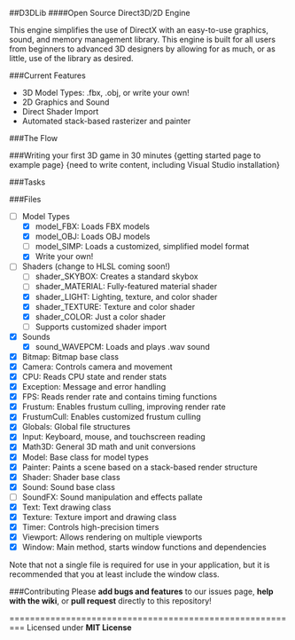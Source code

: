 ##D3DLib
####Open Source Direct3D/2D Engine

This engine simplifies the use of DirectX with an easy-to-use graphics, sound, and memory management library.  This engine is built for all users from beginners to advanced 3D designers by allowing for as much, or as little, use of the library as desired.

###Current Features
- 3D Model Types: .fbx, .obj, or write your own!
- 2D Graphics and Sound
- Direct Shader Import
- Automated stack-based rasterizer and painter

###The Flow


###Writing your first 3D game in 30 minutes
{getting started page to example page}
{need to write content, including Visual Studio installation}


###Tasks


###Files
- [ ] Model Types
  - [x] model_FBX: Loads FBX models
  - [x] model_OBJ: Loads OBJ models
  - [ ] model_SIMP: Loads a customized, simplified model format
  - [x] Write your own!
- [ ] Shaders (change to HLSL coming soon!)
  - [ ] shader_SKYBOX: Creates a standard skybox
  - [ ] shader_MATERIAL: Fully-featured material shader
  - [x] shader_LIGHT: Lighting, texture, and color shader
  - [x] shader_TEXTURE: Texture and color shader
  - [x] shader_COLOR: Just a color shader
  - [ ] Supports customized shader import
- [x] Sounds
  - [x] sound_WAVEPCM: Loads and plays .wav sound
- [x] Bitmap: Bitmap base class
- [x] Camera: Controls camera and movement
- [x] CPU: Reads CPU state and render stats
- [x] Exception: Message and error handling
- [x] FPS: Reads render rate and contains timing functions
- [x] Frustum: Enables frustum culling, improving render rate
- [x] FrustumCull: Enables customized frustum culling
- [x] Globals: Global file structures
- [x] Input: Keyboard, mouse, and touchscreen reading
- [x] Math3D: General 3D math and unit conversions
- [x] Model: Base class for model types
- [x] Painter: Paints a scene based on a stack-based render structure
- [x] Shader: Shader base class
- [x] Sound: Sound base class
- [ ] SoundFX: Sound manipulation and effects pallate
- [x] Text: Text drawing class
- [x] Texture: Texture import and drawing class
- [x] Timer: Controls high-precision timers
- [x] Viewport: Allows rendering on multiple viewports
- [x] Window: Main method, starts window functions and dependencies

Note that not a single file is required for use in your application, but it is recommended that you at least include the window class.

###Contributing
Please **add bugs and features** to our issues page, **help with the wiki**, or **pull request** directly to this repository!

=========================================================
Licensed under **MIT License**
